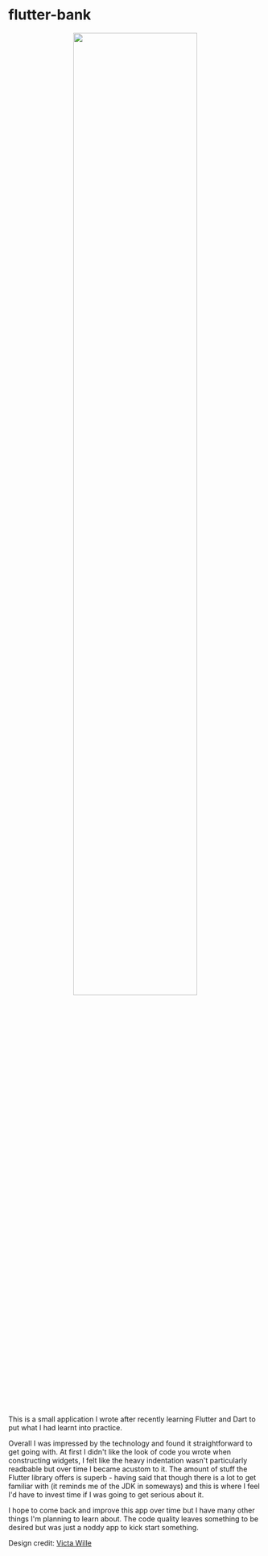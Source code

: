 # flutter-bank

<p align="center">
<img src="https://user-images.githubusercontent.com/16732873/82656897-640fdd00-9c1c-11ea-80aa-1679d2eac20a.png" width="70%"></img>
</p>

This is a small application I wrote after recently learning Flutter and Dart to put what I had learnt into practice. 

Overall I was impressed by the technology and found it straightforward to get going with. At first I didn't like the look of code you wrote when constructing widgets, I felt like the heavy indentation wasn't particularly readbable but over time I became acustom to it. The amount of stuff the Flutter library offers is superb - having said that though there is a lot to get familiar with (it reminds me of the JDK in someways) and this is where I feel I'd have to invest time if I was going to get serious about it.

I hope to come back and improve this app over time but I have many other things I'm planning to learn about. The code quality leaves something to be desired but was just a noddy app to kick start something.


Design credit: [Victa Wille](https://dribbble.com/shots/6784316-Banking-app)
